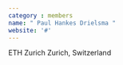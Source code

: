 ```yaml
---
category : members
name: " Paul Hankes Drielsma " 
website: '#'
---
```

ETH Zurich
Zurich, Switzerland


